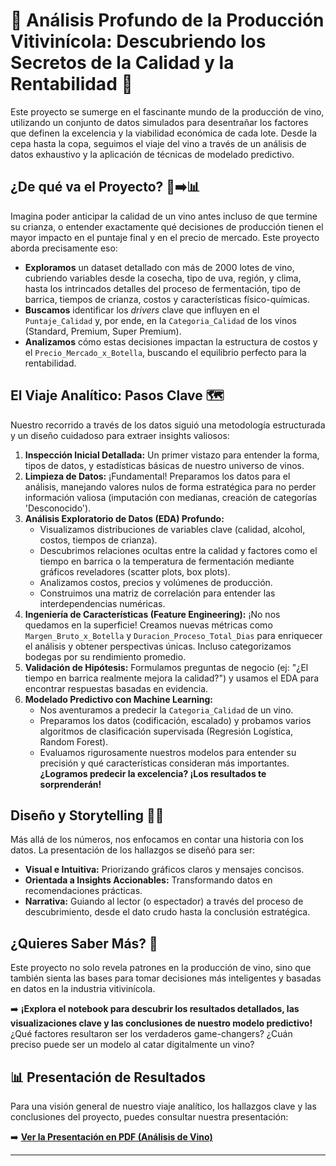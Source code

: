 # 🍷 Análisis Profundo de la Producción Vitivinícola: Descubriendo los Secretos de la Calidad y la Rentabilidad 🚀

Este proyecto se sumerge en el fascinante mundo de la producción de vino, utilizando un conjunto de datos simulados para desentrañar los factores que definen la excelencia y la viabilidad económica de cada lote. Desde la cepa hasta la copa, seguimos el viaje del vino a través de un análisis de datos exhaustivo y la aplicación de técnicas de modelado predictivo.

## ¿De qué va el Proyecto? 🍇➡️📊

Imagina poder anticipar la calidad de un vino antes incluso de que termine su crianza, o entender exactamente qué decisiones de producción tienen el mayor impacto en el puntaje final y en el precio de mercado. Este proyecto aborda precisamente eso:

*   **Exploramos** un dataset detallado con más de 2000 lotes de vino, cubriendo variables desde la cosecha, tipo de uva, región, y clima, hasta los intrincados detalles del proceso de fermentación, tipo de barrica, tiempos de crianza, costos y características físico-químicas.
*   **Buscamos** identificar los *drivers* clave que influyen en el `Puntaje_Calidad` y, por ende, en la `Categoria_Calidad` de los vinos (Standard, Premium, Super Premium).
*   **Analizamos** cómo estas decisiones impactan la estructura de costos y el `Precio_Mercado_x_Botella`, buscando el equilibrio perfecto para la rentabilidad.

## El Viaje Analítico: Pasos Clave 🗺️

Nuestro recorrido a través de los datos siguió una metodología estructurada y un diseño cuidadoso para extraer insights valiosos:

1.  **Inspección Inicial Detallada:** Un primer vistazo para entender la forma, tipos de datos, y estadísticas básicas de nuestro universo de vinos.
2.  **Limpieza de Datos:** ¡Fundamental! Preparamos los datos para el análisis, manejando valores nulos de forma estratégica para no perder información valiosa (imputación con medianas, creación de categorías 'Desconocido').
3.  **Análisis Exploratorio de Datos (EDA) Profundo:**
    *   Visualizamos distribuciones de variables clave (calidad, alcohol, costos, tiempos de crianza).
    *   Descubrimos relaciones ocultas entre la calidad y factores como el tiempo en barrica o la temperatura de fermentación mediante gráficos reveladores (scatter plots, box plots).
    *   Analizamos costos, precios y volúmenes de producción.
    *   Construimos una matriz de correlación para entender las interdependencias numéricas.
4.  **Ingeniería de Características (Feature Engineering):** ¡No nos quedamos en la superficie! Creamos nuevas métricas como `Margen_Bruto_x_Botella` y `Duracion_Proceso_Total_Dias` para enriquecer el análisis y obtener perspectivas únicas. Incluso categorizamos bodegas por su rendimiento promedio.
5.  **Validación de Hipótesis:** Formulamos preguntas de negocio (ej: "¿El tiempo en barrica realmente mejora la calidad?") y usamos el EDA para encontrar respuestas basadas en evidencia.
6.  **Modelado Predictivo con Machine Learning:**
    *   Nos aventuramos a predecir la `Categoria_Calidad` de un vino.
    *   Preparamos los datos (codificación, escalado) y probamos varios algoritmos de clasificación supervisada (Regresión Logística, Random Forest).
    *   Evaluamos rigurosamente nuestros modelos para entender su precisión y qué características consideran más importantes. **¿Logramos predecir la excelencia? ¡Los resultados te sorprenderán!**

## Diseño y Storytelling 🎨📜

Más allá de los números, nos enfocamos en contar una historia con los datos. La presentación de los hallazgos se diseñó para ser:

*   **Visual e Intuitiva:** Priorizando gráficos claros y mensajes concisos.
*   **Orientada a Insights Accionables:** Transformando datos en recomendaciones prácticas.
*   **Narrativa:** Guiando al lector (o espectador) a través del proceso de descubrimiento, desde el dato crudo hasta la conclusión estratégica.

## ¿Quieres Saber Más? 🤔

Este proyecto no solo revela patrones en la producción de vino, sino que también sienta las bases para tomar decisiones más inteligentes y basadas en datos en la industria vitivinícola.

➡️ **¡Explora el notebook para descubrir los resultados detallados, las visualizaciones clave y las conclusiones de nuestro modelo predictivo!** ¿Qué factores resultaron ser los verdaderos game-changers? ¿Cuán preciso puede ser un modelo al catar digitalmente un vino?

## 📊 Presentación de Resultados

Para una visión general de nuestro viaje analítico, los hallazgos clave y las conclusiones del proyecto, puedes consultar nuestra presentación:

➡️ **[Ver la Presentación en PDF (Análisis de Vino)](Descubriendo-los-Secretos-de-un-Vino-Excepcional.pdf)**

---
